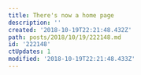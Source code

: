 ```yaml
---
title: There's now a home page
description: ''
created: '2018-10-19T22:21:48.432Z'
path: posts/2018/10/19/222148.md
id: '222148'
ctUpdates: 1
modified: '2018-10-19T22:21:48.433Z'
---
```

